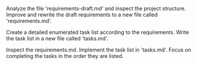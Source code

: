 Analyze the file 'requirements-draft.md' and inspect the project structure. Improve and rewrite the draft requirements to a new file called 'requirements.md'.

Create a detailed enumerated task list according to the requirements. Write the task list in a new file called 'tasks.md'.

Inspect the requirements.md. Implement the task list in 'tasks.md'. Focus on completing the tasks in the order they are listed.